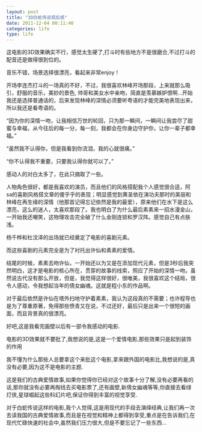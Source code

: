 ```yaml
---
layout: post
title: "3D白蛇传说观后感"
date: 2011-12-04 00:11:40
categories: life
type: life
---
```


这电影的3D效果确实不行，感觉太生硬了,打斗时有些地方不是很磨合,不过打斗的配音还是做得很到位的。

音乐不错，场景选择很漂亮，看起来非常enjoy！

开场李连杰打斗的一场真的不好，不过，我很喜欢林峰开场那段，上来就那么吸引，舒服的音乐，美妙的景色, 帅哥和美女水中亲吻，简直是羡慕嫉妒恨啊...开始我还是选择普通话的，后来发现林峰的深情必须要听粤语的才能完美地表现出来，所以我还是看粤语的。

“因为你的深情一吻，让我相信万世的轮回，只为那一瞬间，一瞬间让我尝尽了甜蜜与幸福，从今往后的每一分，每一刻，我都会在你身边守护你，让你一辈子都幸福。”

“虽然我不认得你，但是我看到你流泪，我的心就很痛。”

“你不认得我不重要，只要我认得你就可以了。”

感动人的对白太多了，在此只摘取了一些。

人物角色很好，都是我喜欢的演员，而且他们的风格搭配我个人感觉很合适，阿sa的喜剧风格搭文章的傻乎乎的表现；明显感觉到黄圣依在演功夫那时的美丽和林峰在再生缘的深情（他那首记得忘记依然是我的最爱），原来他们在水下是这么漂亮，这么的迷人，太喜欢那段了。我也明白了为什么最后素素来一招水漫金山，一开始我还嘲笑，这物理攻击完全破了什么金刚连锁和罗汉阵。感觉自己有点肤浅。

杨千桦和杜汶泽的出场就已经奠定了电影的喜剧元素。

而这些喜剧的元素完全是为了衬托出许仙和素素的爱情。

结尾的时候，素素去吻许仙，一开始还以为又是在添加现代元素，但是3秒后我突然明白，这才是电影的核心所在，贯穿的故事的线索，照应了开始的深情一吻。虽然说古代没有那么开放，但是，我觉得这样很好，很唯美，我很喜欢这个结局，很令人感动，令我想起当年的倩女幽魂。这就是程小东的作品啊。

对于最后依然是许仙在塔外扫地守护着素素，我认为这段真的不需要；也许程导也是为了尊重原著，免得那些愤青又在说，不过还好，最后只是出来一个很短的画面，而且背景真的很漂亮。

好吧,这是我看完画壁以后有一部令我感动的电影.

电影的3D效果就不要批了,我想说的是,这是一个爱情电影,那些效果只是起到装饰的作用

我不懂为什么那些人总要拿这个来批这个电影,拿来跟外国的电影比,我想说的是,真没有必要,因为这不是电影的主题.

这是我们的古典爱情故事,如果你觉得你已经对这个故事十分了解,没有必要再看的话,那你就没有必要再掏钱去买电影票了,还有画壁,新倩女幽魂等等,你直接去看绿灯侠,星球崛起这些科幻片吧,保证你得到丰富的视觉享受.

对于白蛇传说这样的电影,我个人觉得,这是用现代的手段去演绎经典,让我们再一次去读我国的古典爱情故事,而且是在视觉和精神上都得到享受,重点是在告诉我们,在现代忙碌快速的社会中,虽然我们压力很大,但是不要忘记了一些东西…